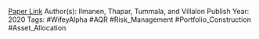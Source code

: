 
[Paper Link](https://www.aqr.com/Insights/Research/White-Papers/Tail-Risk-Hedging-Contrasting-Put-and-Trend-Strategies)
Author(s): Ilmanen, Thapar, Tummala, and Villalon
Publish Year: 2020
Tags: #WifeyAlpha #AQR #Risk_Management #Portfolio_Construction #Asset_Allocation 